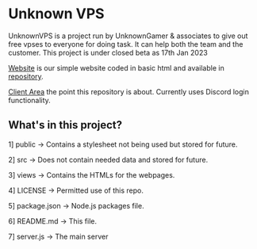 # Unknown VPS

UnknownVPS is a project run by UnknownGamer & associates to give out free vpses to everyone for doing task. It can help both the team and the customer. This project is under closed beta as 17th Jan 2023

[Website](https://www.unknownnodes.ml) is our simple website coded in basic html and available in [repository](https://github.com/unknownpersonog/unknownpersonog.github.io/).

[Client Area](https://client.unknownnodes.ml/) the point this repository is about. Currently uses Discord login functionality.


## What's in this project?
1] public -> Contains a stylesheet not being used but stored for future.
 
2] src -> Does not contain needed data and stored for future.

3] views -> Contains the HTMLs for the webpages.

4] LICENSE -> Permitted use of this repo.

5] package.json -> Node.js packages file.

6] README.md -> This file.

7] server.js -> The main server
